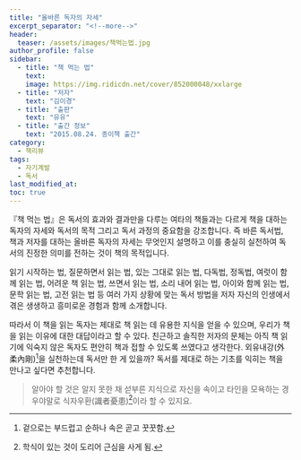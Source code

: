 ```yaml
---
title: "올바른 독자의 자세"
excerpt_separator: "<!--more-->"
header:
  teaser: /assets/images/책먹는법.jpg
author_profile: false
sidebar:
  - title: "책 먹는 법"
    text:
    image: https://img.ridicdn.net/cover/852000048/xxlarge
  - title: "저자"
    text: "김이경"
  - title: "출판"
    text: "유유"
  - title: "출간 정보"
    text: "2015.08.24. 종이책 출간"
category:
  - 책리뷰
tags:
  - 자기계발
  - 독서
last_modified_at:
toc: true
---
```


『책 먹는 법』은 독서의 효과와 결과만을 다루는 여타의 책들과는 다르게 책을 대하는 독자의 자세와 독서의 목적 그리고 독서 과정의 중요함을 강조합니다. 즉 바른 독서법, 책과 저자를 대하는 올바른 독자의 자세는 무엇인지 설명하고 이를 충실히 실천하여 독서의 진정한 의미를 전하는 것이 책의 목적입니다. 

<!--more--> 

읽기 시작하는 법, 질문하면서 읽는 법, 있는 그대로 읽는 법, 다독법, 정독법, 여럿이 함께 읽는 법, 어려운 책 읽는 법, 쓰면서 읽는 법, 소리 내어 읽는 법, 아이와 함께 읽는 법, 문학 읽는 법, 고전 읽는 법 등 여러 가지 상황에 맞는 독서 방법을 저자 자신의 인생에서 겪은 생생하고 흥미로운 경험과 함께 소개합니다. 

따라서 이 책을 읽는 독자는 제대로 책 읽는 데 유용한 지식을 얻을 수 있으며, 우리가 책을 읽는 이유에 대한 대답이라고 할 수 있다. 친근하고 솔직한 저자의 문체는 아직 책 읽기에 익숙지 않은 독자도 편안히 책과 접할 수 있도록 쓰였다고 생각한다. 외유내강(外柔內剛)[^1]을 실천하는데 독서만 한 게 있을까? 독서를 제대로 하는 기초를 익히는 책을 만나고 싶다면 추천합니다. 

> 알아야 할 것은 알지 못한 채 섣부른 지식으로 자신을 속이고 타인을 모욕하는 경우야말로 식자우환(識者憂患)[^2]이라 할 수 있지요.

[^1]:겉으로는 부드럽고 순하나 속은 곧고 꿋꿋함.
[^2]:학식이 있는 것이 도리어 근심을 사게 됨.